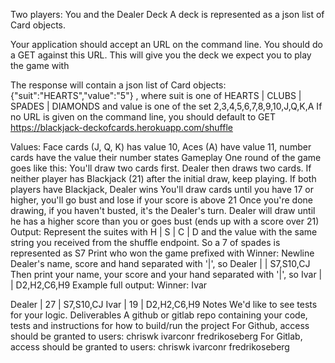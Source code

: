 Two players: You and the Dealer
Deck
A deck is represented as a json list of Card objects.

Your application should accept an URL on the command line. You should do a GET against this URL. This will give you the deck we expect you to play the game with

The response will contain a json list of Card objects: {"suit":"HEARTS","value":"5"} , where suit is one of HEARTS | CLUBS | SPADES | DIAMONDS and value is one of the set 2,3,4,5,6,7,8,9,10,J,Q,K,A
If no URL is given on the command line, you should default to GET https://blackjack-deckofcards.herokuapp.com/shuffle

Values:
Face cards (J, Q, K) has value 10, Aces (A) have value 11, number cards have the value their number states
Gameplay
One round of the game goes like this:
You'll draw two cards first.
Dealer then draws two cards.
If neither player has Blackjack (21) after the initial draw, keep playing.
If both players have Blackjack, Dealer wins
You'll draw cards until you have 17 or higher, you'll go bust and lose if your score is above 21
Once you're done drawing, if you haven't busted, it's the Dealer's turn.
Dealer will draw until he has a higher score than you or goes bust (ends up with a score over 21)
Output:
Represent the suites with H | S | C | D and the value with the same string you received from the shuffle endpoint. So a 7 of spades is represented as S7
Print who won the game prefixed with Winner:
Newline
Dealer's name, score and hand separated with '|', so Dealer | <score> | S7,S10,CJ
Then print your name, your score and your hand separated with '|', so Ivar | <score> | D2,H2,C6,H9
Example full output:
Winner: Ivar

Dealer | 27 | S7,S10,CJ
Ivar | 19 | D2,H2,C6,H9
Notes
We'd like to see tests for your logic.
Deliverables
A github or gitlab repo containing your code, tests and instructions for how to build/run the project
For Github, access should be granted to users:
chriswk
ivarconr
fredrikoseberg
For Gitlab, access should be granted to users:
chriswk
ivarconr
fredrikoseberg